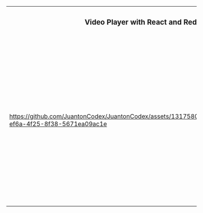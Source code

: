<table>
<tr>
  <th colspan="2">
    <h3>Video Player with React and Redux</h3>
  </th>
</tr>
<tr>
<td width="50%">
  
https://github.com/JuantonCodex/JuantonCodex/assets/1317580/4fc8a348-ef6a-4f25-8f38-5671ea09ac1e
</td>
<td width="50%" valign="top">
  <h4>Description:</h4>
  <p>Video player project based on a showcase from a Rocketseat platform</p>
  <h4>Technologies:</h4>
  <p>React, Redux, Tailwind, Vite.</p>
  <h4>Links:</h4>
  <p><a href="https://juantoncodex.github.io/video-player-redux/" target="_blank">View project</a> - <a href="https://github.com/JuantonCodex/video-player-redux" target="_blank">View repository</a></p>
</td>
</tr>
</table>
